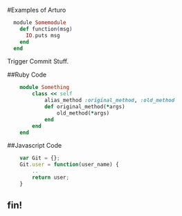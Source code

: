#Examples of Arturo

```elixir
  module Somemodule
    def function(msg) 
      IO.puts msg
    end
  end
```

Trigger Commit Stuff.

##Ruby Code
```ruby
    module Something
        class << self
            alias_method :original_method, :old_method
            def original_method(*args)
                old_method(*args)
            end
        end
    end
```
##Javascript Code
```javascript
    var Git = {};
    Git.user = function(user_name) {
        ..
        return user;
    }
```


## fin!
